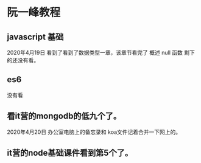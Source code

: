 # 阮一峰教程
## javascript 基础
2020年4月19日 看到了看到了数据类型一章，该章节看完了
概述
null
函数
剩下的还没有看。
## es6
没有看

## 看it营的mongodb的低九个了。

2020年4月20日 办公室电脑上的备忘录和 koa文件记着合并一下网上的。

## it营的node基础课件看到第5个了。

